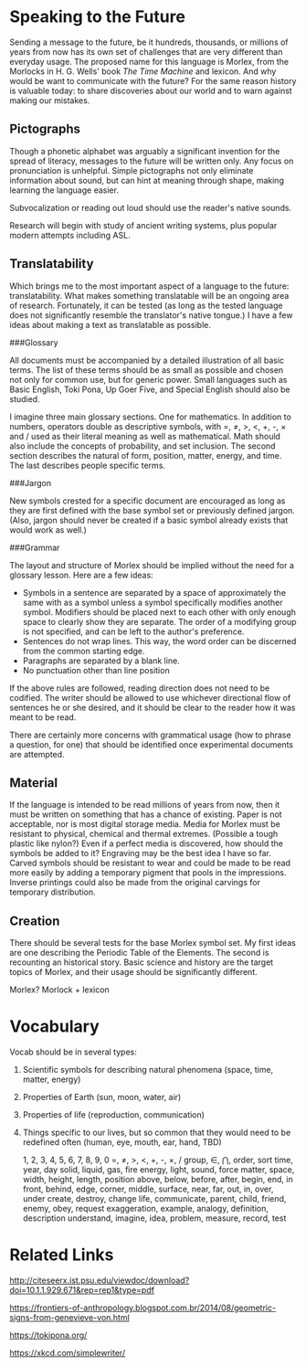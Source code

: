 Speaking to the Future
======================

Sending a message to the future, be it hundreds, thousands, or millions of years from now has its own set of challenges that are very different than everyday usage. The proposed name for this language is Morlex, from the Morlocks in H. G. Wells' book *The Time Machine* and lexicon. And why would be want to communicate with the future? For the same reason history is valuable today: to share discoveries about our world and to warn against making our mistakes.

Pictographs
-----------

Though a phonetic alphabet was arguably a significant invention for the spread of literacy, messages to the future will be written only. Any focus on pronunciation is unhelpful. Simple pictographs not only eliminate information about sound, but can hint at meaning through shape, making learning the language easier.

Subvocalization or reading out loud should use the reader's native sounds.

Research will begin with study of ancient writing systems, plus popular modern attempts including ASL.

Translatability
---------------

Which brings me to the most important aspect of a language to the future: translatability. What makes something translatable will be an ongoing area of research. Fortunately, it can be tested (as long as the tested language does not significantly resemble the translator's native tongue.) I have a few ideas about making a text as translatable as possible.

###Glossary

All documents must be accompanied by a detailed illustration of all basic terms. The list of these terms should be as small as possible and chosen not only for common use, but for generic power. Small languages such as Basic English, Toki Pona, Up Goer Five, and Special English should also be studied.

I imagine three main glossary sections. One for mathematics. In addition to numbers, operators double as descriptive symbols, with =, ≠, >, <, +, -, × and / used as their literal meaning as well as mathematical. Math should also include the concepts of probability, and set inclusion. The second section describes the natural of form, position, matter, energy, and time. The last describes people specific terms.

###Jargon

New symbols crested for a specific document are encouraged as long as they are first defined with the base symbol set or previously defined jargon. (Also, jargon should never be created if a basic symbol already exists that would work as well.)

###Grammar

The layout and structure of Morlex should be implied without the need for a glossary lesson. Here are a few ideas:

* Symbols in a sentence are separated by a space of approximately the same with as a symbol unless a symbol specifically modifies another symbol. Modifiers should be placed next to each other with only enough space to clearly show they are separate. The order of a modifying group is not specified, and can be left to the author's preference.
* Sentences do not wrap lines. This way, the word order can be discerned from the common starting edge.
* Paragraphs are separated by a blank line.
* No punctuation other than line position

If the above rules are followed, reading direction does not need to be codified. The writer should be allowed to use whichever directional flow of sentences he or she desired, and it should be clear to the reader how it was meant to be read.

There are certainly more concerns with grammatical usage (how to phrase a question, for one) that should be identified once experimental documents are attempted.

Material
--------

If the language is intended to be read millions of years from now, then it must be written on something that has a chance of existing. Paper is not acceptable, nor is most digital storage media. Media for Morlex must be resistant to physical, chemical and thermal extremes. (Possible a tough plastic like nylon?) Even if a perfect media is discovered, how should the symbols be added to it? Engraving may be the best idea I have so far. Carved symbols should be resistant to wear and could be made to be read more easily by adding a temporary pigment that pools in the impressions. Inverse printings could also be made from the original carvings for temporary distribution.

Creation
--------

There should be several tests for the base Morlex symbol set. My first ideas are one describing the Periodic Table of the Elements. The second is recounting an historical story. Basic science and history are the target topics of Morlex, and their usage should be significantly different.

Morlex? Morlock + lexicon

Vocabulary
==========

Vocab should be in several types:

1. Scientific symbols for describing natural phenomena (space, time, matter, energy)
2. Properties of Earth (sun, moon, water, air)
3. Properties of life (reproduction, communication)
4. Things specific to our lives, but so common that they would need to be redefined often (human, eye, mouth, ear, hand, TBD)

    1, 2, 3, 4, 5, 6, 7, 8, 9, 0
    =, ≠, >, <, +, -, ×, /
    group, ∈, ⋂, order, sort
    time, year, day
    solid, liquid, gas, fire
    energy, light, sound, force
    matter, space, width, height, length, position
    above, below, before, after, begin, end, in front, behind, edge, corner, middle, surface, near, far, out, in, over, under
    create, destroy, change
    life, communicate, parent, child, friend, enemy, obey, request
    exaggeration, example, analogy, definition, description
    understand, imagine, idea, problem, measure, record, test

# Related Links

http://citeseerx.ist.psu.edu/viewdoc/download?doi=10.1.1.929.671&rep=rep1&type=pdf

https://frontiers-of-anthropology.blogspot.com.br/2014/08/geometric-signs-from-genevieve-von.html

https://tokipona.org/

https://xkcd.com/simplewriter/
